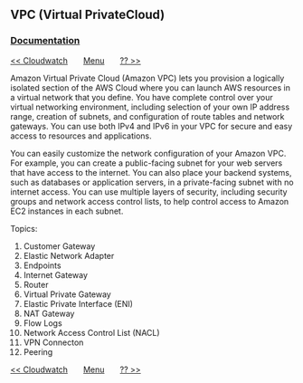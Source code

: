 ## VPC (Virtual PrivateCloud)

### [Documentation](https://docs.aws.amazon.com/vpc/latest/adminguide/Introduction.html)

[<< Cloudwatch](/page/architect/007_cloudwatch)
&nbsp;&nbsp;&nbsp;&nbsp;&nbsp;
[Menu](/page/architect)
&nbsp;&nbsp;&nbsp;&nbsp;&nbsp;
[?? >>](/page/architect/008_vpc)


Amazon Virtual Private Cloud (Amazon VPC) lets you provision a logically isolated section of the AWS Cloud where you can launch AWS resources in a virtual network that you define. You have complete control over your virtual networking environment, including selection of your own IP address range, creation of subnets, and configuration of route tables and network gateways. You can use both IPv4 and IPv6 in your VPC for secure and easy access to resources and applications.  

You can easily customize the network configuration of your Amazon VPC. For example, you can create a public-facing subnet for your web servers that have access to the internet. You can also place your backend systems, such as databases or application servers, in a private-facing subnet with no internet access. You can use multiple layers of security, including security groups and network access control lists, to help control access to Amazon EC2 instances in each subnet.

Topics:

1. Customer Gateway
2. Elastic Network Adapter 
3. Endpoints
4. Internet Gateway
5. Router
6. Virtual Private Gateway
7. Elastic Private Interface (ENI)
8. NAT Gateway
9. Flow Logs
10. Network Access Control List (NACL)
11. VPN Connecton
12. Peering



[<< Cloudwatch](/page/architect/007_cloudwatch)
&nbsp;&nbsp;&nbsp;&nbsp;&nbsp;
[Menu](/page/architect)
&nbsp;&nbsp;&nbsp;&nbsp;&nbsp;
[?? >>](/page/architect/008_vpc)
